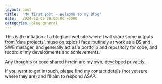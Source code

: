 ```yaml
---
layout: post
title:  "My first post - Welcome to my Blog"
date:   2024-12-05 20:00:00 +0000
categories: blog general
---
```


This is the intiation of a blog and website where I will share some outputs from 'data projects', muse on topics I face routinely at work as a DS and SWE manager, and generally act as a portfolio and repository for code, and record of my developments and achievements.

Any thoughts or code shared herein are my own, developed privately.

If you want to get in touch, please find my contact details (not yet sure where they are) and I'll aim to respond ASAP.